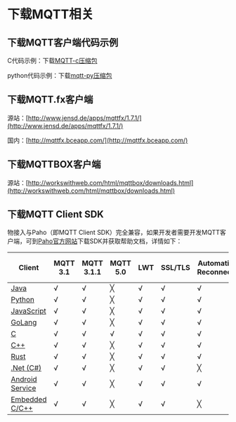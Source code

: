 # 下载MQTT相关

## 下载MQTT客户端代码示例

C代码示例：下载[MQTT-c压缩包](https://openedge.bj.bcebos.com/MQTT-client-example/MQTT-c.tar.gz)

python代码示例：下载[mqtt-py压缩包](https://openedge.bj.bcebos.com/MQTT-client-example/MQTT-python.tar.gz)

## 下载MQTT.fx客户端

源站：[http://www.jensd.de/apps/mqttfx/1.7.1/](http://www.jensd.de/apps/mqttfx/1.7.1/)

国内：[http://mqttfx.bceapp.com/](http://mqttfx.bceapp.com/)

## 下载MQTTBOX客户端
 
源站：[http://workswithweb.com/html/mqttbox/downloads.html](http://workswithweb.com/html/mqttbox/downloads.html)

## 下载MQTT Client SDK

物接入与Paho（即MQTT Client SDK）完全兼容，如果开发者需要开发MQTT客户端，可到[Paho官方网站](http://www.eclipse.org/paho/)下载SDK并获取帮助文档，详情如下：

| Client                                                            | MQTT 3.1 | MQTT 3.1.1 | MQTT 5.0 | LWT | SSL/TLS | Automatic Reconnect | Offline Buffering | Message Persistence | WebSocket Support | Standard MQTT Support | Blocking API | Non-Blocking API | High Availability |
| ----------------------------------------------------------------- | -------- | ---------- | -------- | --- | ------- | ------------------- | ----------------- | ------------------- | ----------------- | --------------------- | ------------ | ---------------- | ----------------- |
| [Java](https://github.com/eclipse/paho.mqtt.java)                 | √        | √          | ╳        | √   | √       | √                   | √                 | √                   | √                 | √                     | √            | √                | √                 |
| [Python](https://github.com/eclipse/paho.mqtt.python)             | √        | √          | ╳        | √   | √       | √                   | √                 | ╳                   | √                 | √                     | √            | √                | ╳                 |
| [JavaScript](https://github.com/eclipse/paho.mqtt.javascript)     | √        | √          | ╳        | √   | √       | √                   | √                 | √                   | √                 | ╳                     | ╳            | √                | √                 |
| [GoLang](https://github.com/eclipse/paho.mqtt.golang)             | √        | √          | ╳        | √   | √       | √                   | √                 | √                   | √                 | √                     | ╳            | √                | √                 |
| [C](https://github.com/eclipse/paho.mqtt.c)                       | √        | √          | √        | √   | √       | √                   | √                 | √                   | √                 | √                     | √            | √                | √                 |
| [C++](https://github.com/eclipse/paho.mqtt.c)                     | √        | √          | ╳        | √   | √       | √                   | √                 | √                   | ╳                 | √                     | √            | √                | √                 |
| [Rust](https://github.com/eclipse/paho.mqtt.c)                    | √        | √          | ╳        | √   | √       | √                   | √                 | √                   | ╳                 | √                     | √            | √                | √                 |
| [.Net (C#)](http://www.eclipse.org/paho/clients/dotnet/)          | √        | √          | ╳        | √   | √       | ╳                   | ╳                 | ╳                   | ╳                 | √                     | ╳            | √                | ╳                 |
| [Android Service](https://github.com/eclipse/paho.mqtt.android)   | √        | √          | ╳        | √   | √       | √                   | √                 | √                   | √                 | √                     | ╳            | √                | √                 |
| [Embedded C/C++](https://github.com/eclipse/paho.mqtt.embedded-c) | √        | √          | ╳        | √   | √       | ╳                   | ╳                 | ╳                   | ╳                 | √                     | √            | √                | ╳                 |

